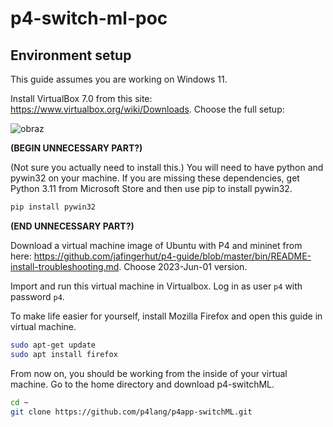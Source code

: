 # p4-switch-ml-poc

## Environment setup

This guide assumes you are working on Windows 11.

Install VirtualBox 7.0 from this site: https://www.virtualbox.org/wiki/Downloads. Choose the full setup:

![obraz](https://github.com/PiotrMakarewicz/p4-switch-ml-poc/assets/54529536/3e106c2b-3896-4d41-ad07-c551a13ce891)

**(BEGIN UNNECESSARY PART?)**

(Not sure you actually need to install this.)
You will need to have python and pywin32 on your machine. If you are missing these dependencies, get Python 3.11 from Microsoft Store and then use pip to install pywin32.

```cmd
pip install pywin32
```
**(END UNNECESSARY PART?)**

Download a virtual machine image of Ubuntu with P4 and mininet from here: https://github.com/jafingerhut/p4-guide/blob/master/bin/README-install-troubleshooting.md. Choose 2023-Jun-01 version.

Import and run this virtual machine in Virtualbox. Log in as user `p4` with password `p4`.

To make life easier for yourself, install Mozilla Firefox and open this guide in virtual machine.

```bash
sudo apt-get update
sudo apt install firefox
```

From now on, you should be working from the inside of your virtual machine. Go to the home directory and download p4-switchML.

```bash
cd ~
git clone https://github.com/p4lang/p4app-switchML.git
```


